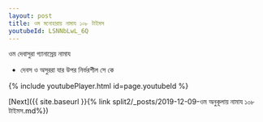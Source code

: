 ```yaml
---
layout: post
title: ওম মনোহারায় নামায ১০৮ টাইমস
youtubeId: LSNNbLwL_6Q
---
```

 
 
 ওম দেবাসুরা গ্যানাস্রেয় নামায  
 
 -  দেবস ও অসুররা যার উপর নির্ভরশীল সে কে 
 
  
 
  
 
 
 
 
 
 


{% include youtubePlayer.html id=page.youtubeId %}
 
[Next]({{ site.baseurl }}{% link  split2/_posts/2019-12-09-ওম অনুকূলায় নামায ১০৮ টাইমস.md%})
 

